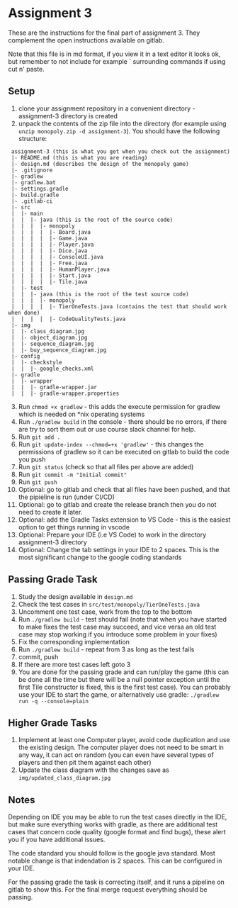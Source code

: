 # Assignment 3
These are the instructions for the final part of assignment 3. They complement the open instructions available on gitlab.

Note that this file is in md format, if you view it in a text editor it looks ok, but remember to not include for example ` surrounding commands if using cut n' paste.

## Setup
1. clone your assignment repository in a convenient directory - assignment-3 directory is created
2. unpack the contents of the zip file into the directory (for example using `unzip monopoly.zip -d assignment-3`). You should have the following structure:
```
 assignment-3 (this is what you get when you check out the assignment)
 |- README.md (this is what you are reading)
 |- design.md (describes the design of the monopoly game)
 |- .gitignore
 |- gradlew
 |- gradlew.bat
 |- settings.gradle
 |- build.gradle
 |- .gitlab-ci
 |- src
 |  |- main
 |  |  |- java (this is the root of the source code)
 |  |  |  |- monopoly
 |  |  |  |  |- Board.java
 |  |  |  |  |- Game.java
 |  |  |  |  |- Player.java
 |  |  |  |  |- Dice.java
 |  |  |  |  |- ConsoleUI.java
 |  |  |  |  |- Free.java
 |  |  |  |  |- HumanPlayer.java
 |  |  |  |  |- Start.java
 |  |  |  |  |- Tile.java
 |  |- test
 |  |  |- java (this is the root of the test source code)
 |  |  |  |- monopoly
 |  |  |  |  |- TierOneTests.java (contains the test that should work when done)
 |  |  |  |  |- CodeQualityTests.java
 |- img
 |  |- class_diagram.jpg
 |  |- object_diagram.jpg
 |  |- sequence_diagram.jpg
 |  |- buy_sequence_diagram.jpg
 |- config
 |  |- checkstyle
 |  |  |- google_checks.xml
 |- gradle
 |  |- wrapper
 |  |  |- gradle-wrapper.jar
 |  |  |- gradle-wrapper.properties
```
3. Run  `chmod +x gradlew` - this adds the execute permission for gradlew which is needed on *nix operating systems
4. Run `./gradlew build` in the console - there should be no errors, if there are try to sort them out or use course slack channel for help.
5. Run `git add .`
6. Run `git update-index --chmod=+x 'gradlew'` - this changes the permissions of gradlew so it can be executed on gitlab to build the code you push
7. Run `git status` (check so that all files per above are added)
8. Run `git commit -m "Initial commit"`
9. Run `git push`
10. Optional: go to gitlab and check that all files have been pushed, and that the pipieline is run (under CI/CD)
11. Optional: go to gitlab and create the release branch then you do not need to create it later.
12. Optional: add the Gradle Tasks extension to VS Code - this is the easiest option to get things running in vscode
13. Optional: Prepare your IDE (i.e VS Code) to work in the directory assignment-3 directory
14. Optional: Change the tab settings in your IDE to 2 spaces. This is the most significant change to the google coding standards

## Passing Grade Task
1. Study the design available in `design.md`
2. Check the test cases in `src/test/monopoly/TierOneTests.java`
3. Uncomment one test case, work from the top to the bottom
4. Run `./gradlew build` - test should fail (note that when you have started to make fixes the test case may succeed, and vice versa an old test case may stop working if you introduce some problem in your fixes)
5. Fix the corresponding implementation
6. Run `./gradlew build` - repeat from 3 as long as the test fails
7. commit, push
8. If there are more test cases left goto 3
9. You are done for the passing grade and can run/play the game (this can be done all the time but there will be a null pointer exception until the first Tile constructor is fixed, this is the first test case). You can probably use your IDE to start the game, or alternatively use gradle: `./gradlew run -q --console=plain`

## Higher Grade Tasks
1. Implement at least one Computer player, avoid code duplication and use the existing design. The computer player does not need to be smart in any way, it can act on random (you can even have several types of players and then pit them against each other)
2. Update the class diagram with the changes save as `img/updated_class_diagram.jpg`
  

## Notes
Depending on IDE you may be able to run the test cases directly in the IDE, but make sure everything works with gradle, as there are additional test cases that concern code quality (google format and find bugs), these alert you if you have additional issues.

The code standard you should follow is the google java standard. Most notable change is that indendation is 2 spaces. This can be configured in your IDE.

For the passing grade the task is correcting itself, and it runs a pipeline on gitlab to show this. For the final merge request everything should be passing.
  

